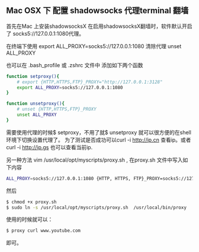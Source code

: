 ## Mac OSX 下 配置 shadowsocks 代理terminal 翻墙

首先在Mac 上安装shadowsocksX 在启用shadowsocksX翻墙时，软件默认开启了 socks5://127.0.0.1:1080代理。

在终端下使用 export  ALL_PROXY=socks5://127.0.0.1:1080
清除代理 unset ALL_PROXY

也可以在 .bash_profile 或  .zshrc 文件中 添加如下两个函数

```bash
function setproxy(){
	# export {HTTP,HTTPS,FTP}_PROXY="http://127.0.0.1:3128"
	export ALL_PROXY=socks5://127.0.0.1:1080
}

function unsetproxy(){
	# unset {HTTP,HTTPS,FTP}_PROXY
	unset ALL_PROXY
}
```

需要使用代理的时候$ setproxy，不用了就$ unsetproxy
就可以很方便的在shell环境下切换设置代理了。
为了测试是否成功可以curl -i http://ip.cn 查看ip。或者  curl -i http://ip.gs 也可以查看当前ip.

另一种方法
vim /usr/local/opt/myscripts/proxy.sh , 在proxy.sh 文件中写入如下内容
```bash
ALL_PROXY=socks5://127.0.0.1:1080 {HTTP, HTTPS, FTP}_PROXY=socks5://127.0.0.1:1080 "$@"
```
然后 
```bash
$ chmod +x proxy.sh
$ sudo ln -s /usr/local/opt/myscripts/proxy.sh  /usr/local/bin/proxy 
```
使用的时候就可以：
```bash
$ proxy curl www.youtube.com 
```
即可。


